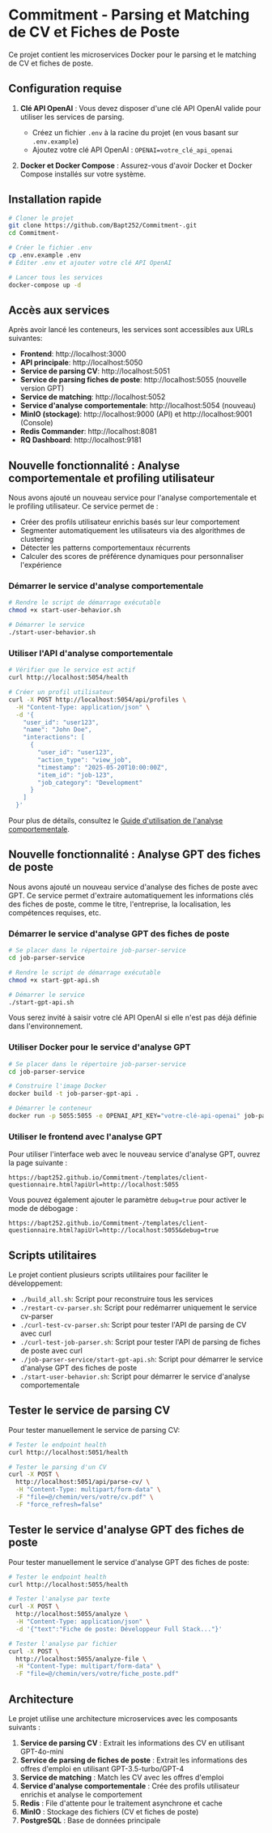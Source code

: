 # Commitment - Parsing et Matching de CV et Fiches de Poste

Ce projet contient les microservices Docker pour le parsing et le matching de CV et fiches de poste.

## Configuration requise

1. **Clé API OpenAI** : Vous devez disposer d'une clé API OpenAI valide pour utiliser les services de parsing.
   - Créez un fichier `.env` à la racine du projet (en vous basant sur `.env.example`)
   - Ajoutez votre clé API OpenAI : `OPENAI=votre_clé_api_openai`

2. **Docker et Docker Compose** : Assurez-vous d'avoir Docker et Docker Compose installés sur votre système.

## Installation rapide

```bash
# Cloner le projet
git clone https://github.com/Bapt252/Commitment-.git
cd Commitment-

# Créer le fichier .env
cp .env.example .env
# Éditer .env et ajouter votre clé API OpenAI

# Lancer tous les services
docker-compose up -d
```

## Accès aux services

Après avoir lancé les conteneurs, les services sont accessibles aux URLs suivantes:

- **Frontend**: http://localhost:3000
- **API principale**: http://localhost:5050
- **Service de parsing CV**: http://localhost:5051
- **Service de parsing fiches de poste**: http://localhost:5055 (nouvelle version GPT)
- **Service de matching**: http://localhost:5052
- **Service d'analyse comportementale**: http://localhost:5054 (nouveau)
- **MinIO (stockage)**: http://localhost:9000 (API) et http://localhost:9001 (Console)
- **Redis Commander**: http://localhost:8081
- **RQ Dashboard**: http://localhost:9181

## Nouvelle fonctionnalité : Analyse comportementale et profiling utilisateur

Nous avons ajouté un nouveau service pour l'analyse comportementale et le profiling utilisateur. Ce service permet de :

- Créer des profils utilisateur enrichis basés sur leur comportement
- Segmenter automatiquement les utilisateurs via des algorithmes de clustering
- Détecter les patterns comportementaux récurrents
- Calculer des scores de préférence dynamiques pour personnaliser l'expérience

### Démarrer le service d'analyse comportementale

```bash
# Rendre le script de démarrage exécutable
chmod +x start-user-behavior.sh

# Démarrer le service
./start-user-behavior.sh
```

### Utiliser l'API d'analyse comportementale

```bash
# Vérifier que le service est actif
curl http://localhost:5054/health

# Créer un profil utilisateur
curl -X POST http://localhost:5054/api/profiles \
  -H "Content-Type: application/json" \
  -d '{
    "user_id": "user123",
    "name": "John Doe",
    "interactions": [
      {
        "user_id": "user123",
        "action_type": "view_job",
        "timestamp": "2025-05-20T10:00:00Z",
        "item_id": "job-123",
        "job_category": "Development"
      }
    ]
  }'
```

Pour plus de détails, consultez le [Guide d'utilisation de l'analyse comportementale](user-behavior-guide.md).

## Nouvelle fonctionnalité : Analyse GPT des fiches de poste

Nous avons ajouté un nouveau service d'analyse des fiches de poste avec GPT. Ce service permet d'extraire automatiquement les informations clés des fiches de poste, comme le titre, l'entreprise, la localisation, les compétences requises, etc.

### Démarrer le service d'analyse GPT des fiches de poste

```bash
# Se placer dans le répertoire job-parser-service
cd job-parser-service

# Rendre le script de démarrage exécutable
chmod +x start-gpt-api.sh

# Démarrer le service
./start-gpt-api.sh
```

Vous serez invité à saisir votre clé API OpenAI si elle n'est pas déjà définie dans l'environnement.

### Utiliser Docker pour le service d'analyse GPT

```bash
# Se placer dans le répertoire job-parser-service
cd job-parser-service

# Construire l'image Docker
docker build -t job-parser-gpt-api .

# Démarrer le conteneur
docker run -p 5055:5055 -e OPENAI_API_KEY="votre-clé-api-openai" job-parser-gpt-api
```

### Utiliser le frontend avec l'analyse GPT

Pour utiliser l'interface web avec le nouveau service d'analyse GPT, ouvrez la page suivante :

```
https://bapt252.github.io/Commitment-/templates/client-questionnaire.html?apiUrl=http://localhost:5055
```

Vous pouvez également ajouter le paramètre `debug=true` pour activer le mode de débogage :

```
https://bapt252.github.io/Commitment-/templates/client-questionnaire.html?apiUrl=http://localhost:5055&debug=true
```

## Scripts utilitaires

Le projet contient plusieurs scripts utilitaires pour faciliter le développement:

- `./build_all.sh`: Script pour reconstruire tous les services
- `./restart-cv-parser.sh`: Script pour redémarrer uniquement le service cv-parser
- `./curl-test-cv-parser.sh`: Script pour tester l'API de parsing de CV avec curl
- `./curl-test-job-parser.sh`: Script pour tester l'API de parsing de fiches de poste avec curl
- `./job-parser-service/start-gpt-api.sh`: Script pour démarrer le service d'analyse GPT des fiches de poste
- `./start-user-behavior.sh`: Script pour démarrer le service d'analyse comportementale

## Tester le service de parsing CV

Pour tester manuellement le service de parsing CV:

```bash
# Tester le endpoint health
curl http://localhost:5051/health

# Tester le parsing d'un CV
curl -X POST \
  http://localhost:5051/api/parse-cv/ \
  -H "Content-Type: multipart/form-data" \
  -F "file=@/chemin/vers/votre/cv.pdf" \
  -F "force_refresh=false"
```

## Tester le service d'analyse GPT des fiches de poste

Pour tester manuellement le service d'analyse GPT des fiches de poste:

```bash
# Tester le endpoint health
curl http://localhost:5055/health

# Tester l'analyse par texte
curl -X POST \
  http://localhost:5055/analyze \
  -H "Content-Type: application/json" \
  -d '{"text":"Fiche de poste: Développeur Full Stack..."}'

# Tester l'analyse par fichier
curl -X POST \
  http://localhost:5055/analyze-file \
  -H "Content-Type: multipart/form-data" \
  -F "file=@/chemin/vers/votre/fiche_poste.pdf"
```

## Architecture

Le projet utilise une architecture microservices avec les composants suivants :

1. **Service de parsing CV** : Extrait les informations des CV en utilisant GPT-4o-mini
2. **Service de parsing de fiches de poste** : Extrait les informations des offres d'emploi en utilisant GPT-3.5-turbo/GPT-4
3. **Service de matching** : Match les CV avec les offres d'emploi
4. **Service d'analyse comportementale** : Crée des profils utilisateur enrichis et analyse le comportement
5. **Redis** : File d'attente pour le traitement asynchrone et cache
6. **MinIO** : Stockage des fichiers (CV et fiches de poste)
7. **PostgreSQL** : Base de données principale
